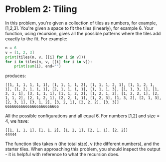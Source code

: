 # Problem 2: Tiling

In this problem, you're given a collection of tiles as numbers, for example, [1,2,3]. You're given a space to fit the tiles (linearly), for example 6. Your function, using recursion, gives all the possible patterns where the tiles add exactly to the fit. For example:

~~~py
n = 6
v = [1, 2, 3]
print(tiles(n, v, [[i] for i in v]))
for i in tiles(n, v, [[i] for i in v]):
    print(sum(i), end="")
~~~

produces:

~~~
[[1, 1, 1, 1, 1, 1], [1, 1, 1, 1, 2], [1, 1, 1, 2, 1], [1, 1, 2, 1, 1], [1, 2, 1, 1, 1], [2, 1, 1, 1, 1], [1, 1, 1, 3], [1, 1, 3, 1], [1, 3, 1, 1], [3, 1, 1, 1], [1, 1, 2, 2], [1, 2, 1, 2], [1, 2, 2, 1], [2, 1, 1, 2], [2, 1, 2, 1], [2, 2, 1, 1], [1, 2, 3], [1, 3, 2], [2, 1, 3], [2, 3, 1], [3, 1, 2], [3, 2, 1], [2, 2, 2], [3, 3]]
666666666666666666666666
~~~

All the possible configurations and all equal 6. For numbers [1,2] and size = 4, we have:

~~~
[[1, 1, 1, 1], [1, 1, 2], [1, 2, 1], [2, 1, 1], [2, 2]]
44444
~~~

The function tiles takes n (the total size), v (the different numbers), and the starter tiles. When approaching this problem, you should inspect the output - it is helpful with reference to what the recursion does.